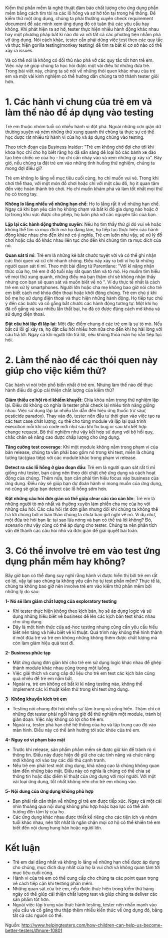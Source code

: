 Kiểm thử phần mềm là nghệ thuật đảm bảo chất lượng cho ứng dụng phần mềm bằng cách tìm tòi ra các lỗ hổng và sơ hở tồn tại trong hệ thống. Để kiểm thử một ứng dụng, chúng ta phải thường xuyên check requirement document để xác minh xem ứng dụng đó có tuân thủ các yêu cầu hay không. Khi phát hiện ra sơ hở, tester thực hiện nhiều hành động khác nhau hay một phương pháp bất kì nào đó và với tất cả các phương tiện nhằm phá vỡ ứng dụng.  Nói cách khác, tester cần phải dừng việc test theo các quy tắc và thực hiện gorilla testing(monkey testing) để tìm ra bất kì cơ sở nào có thể xảy ra issues.

Và có thể nói là không có đối thủ nào phá vỡ các quy tắc tốt hơn trẻ em. Việc này sẽ giúp chúng ta học hỏi được một vài điều từ những đứa trẻ. Trong bài viết này, chúng ta sẽ nói về những thói quen khác nhau của trẻ em và một vài kinh nghiệm có thể hướng dẫn chúng ta trở thành tester giỏi hơn.

# 1. Các hành vi chung của trẻ em và làm thế nào để áp dụng vào testing
Trẻ em thuộc nhóm tuổi có nhiều hành vi đột phá. Ngoài những cơn giận dữ thường xuyên và ném những thứ xung quanh thì chúng ta thực sự có thể học được rất nhiều từ hành vi của họ và áp dụng chúng vào testing.

Theo trích đoạn của Business Insider: "Trẻ em không chờ đợi cho tới khi khoa học chỉ cho họ biết rằng họ đã sẵn sàng để loại bỏ các bánh xe đào tạo trên chiếc xe của họ - họ chỉ cần nhảy vào và xem những gì xảy ra". Bây giờ, nếu chúng ta đặt trẻ em vào những tình huống thử nghiệm, chúng ta mong đợi điều gì? 

Trẻ em không lo lắng về mục tiêu cuối cùng, họ chỉ muốn vui vẻ. Trong khi chơi thể thao, với một món đồ chơi hoặc chỉ với một câu đố, họ ít quan tâm đến việc hoàn thành trò chơi. Họ chỉ muốn khám phá và làm tốt nhất mọi thứ họ có trong tay.

**Không lo lắng nhiều về những hạn chế**: Họ lo lắng rất ít về những hạn chế. Ngay cả khi bạn yêu cần họ không chạm và bất kì đồ gia dụng nào hoặc ở lại trong khu vực được cho phép, họ luôn phá vỡ các nguyên tắc của bạn.

**Lặp lại các hành động thường xuyên**: Nếu họ tìm thấy thứ gì đó vui vẻ hoặc không thể tìm ra mục đích mà họ đang làm, họ tiếp tục thực hiện các hành động khác nhau cho đến khi nó có ý nghĩa. Trẻ em luôn như vậy, sẽ xử lý đồ chơi hoặc câu đố khác nhau liên tục cho đến khi chúng tìm ra mục đích của nó.

**Quan sát tỉ mỉ**: Trẻ em là những kẻ bắt chước tuyệt vời và có thể ghi nhận các thói quen và cứ chỉ nhanh chóng. Điều này xảy ra bởi vì họ là những người quan sát tỉ mỉ. Theo một bài đăng từ Parentlane: "Với kĩ năng nhận thức của họ, trẻ em ở độ tuổi này rất quan tâm và tò mò. Họ muốm tìm hiểu về mọi thứ xung quanh, những điều mà bạn thậm chí sẽ không nhận thấy nhưng con bạn sẽ quan sát và muốn biết về nó ". Ví dụ thực tế nhất là cách trẻ em xử lý smartphones. Người lớn hoặc cha mẹ không bao giờ nói cho trẻ em biết cách mở khóa điện thoại hoặc khởi động chúng. Trẻ em chú ý khi bố mẹ họ sử dụng điện thoại và thực hiện những hành động. Họ tiếp tục chú ý đến các bước và cố gắng bắt chước các hành động tương tự. Một khi họ đã cố gắng và sau nhiều lần thất bại, họ đã có được đúng cách mở khóa và sử dụng điện thoai.

**Đặt câu hỏi lặp đi lặp lại**:  Một đặc điểm chung ở các trẻ em là sự tò mò. Nếu bất cứ lỗi gì xảy ra, họ đặt câu hỏi nhiều hơn nữa cho đến khi họ hài lòng với câu trả lời. Ngay cả khi người lớn trả lời, nếu không thỏa mãn họ vẫn tiếp tục hỏi.
# 2. Làm thế nào để các thói quen này giúp cho việc kiểm thử? 
Các hành vi nói trên phổ biến nhất ở trẻ em. Nhưng làm thế nào để thực hành điều đó giúp cải thiện chất lượng của kiểm thử?

**Giảm thiểu cơ hội rò rỉ khiếm khuyết**: Chìa khóa nằm trong thử nghiệm lặp lại. Điều đó không có nghĩa là tester phải check lại nhiều tính năng giống nhau. Việc sử dụng lặp lại nhiều lần dẫn đến hiệu ứng thuốc trừ sâu( pesticide paradox). Thay vào đó, tester nên đầu tư thời gian vào việc tạo ra các test case chất lượng, cụ thể cho từng module và lặp lại quá trình execution mỗi khi có code mới như sau khi fix bug or sau khi kết hợp change request. Bộ thử nghiệm như vậy kết hợp sử dụng với bộ hồi quy, chắc chắn sẽ nâng cao được chấp lượng cho ứng dụng. 

**Tăng cường test coverage**: Khi một module không nằm trong phạm vi của bản release, chúng ta vẫn phải bao gồm nó trong khi test, miễn là chúng tương tác(giao tiếp) với các module khác trong phạm vi release. 

**Detect ra các lỗ hổng ở giao đoạn đầu**: Trẻ em là người quan sát rất tỉ mỉ giống như tester, bạn cũng nên theo dõi chặt chẽ ứng dụng và cách hoạt động của chúng. Thêm nữa, bạn cần phải tìm hiểu focus vào business của ứng dụng. Điều này sẽ giúp bạn dự đoán hành vi mong muốn của ứng dụng, nó cũng sẽ giúp bạn detect các lỗ hổng sớm hơn. 

**Đặt những câu hỏi đơn giản có thể giúp clear các rào cản lớn**: Trẻ em là những người tò mò nhất và thường xuyên làm phiền cha mẹ của họ với những câu hỏi. Các câu hỏi rất đơn giản nhưng đôi khi chúng ta không thể trả lời chúng bởi vì bản thân chúng ta chưa bao giờ nghĩ về nó. Ví dụ như, một đứa trẻ hỏi bạn là: tại sao lửa nóng và bạn có thể trả lời không? Đó, scenario như vậy cũng có thể áp dụng cho tester. Chúng ta nên phân tích vấn đề thành các câu hỏi nhỏ và đơn giản để giải quyết bài toán.
 
# 3. Có thể involve trẻ em vào test ứng dụng phần mềm hay không? 
Bây giờ bạn có thể đang suy nghĩ rằng hành vi được hiển thị bởi trẻ em rất có lợi, vậy tại sao chúng ta không yêu cần họ tự test phần mềm? Thực tế là, chúng ta không bao giờ nên involve trẻ em vào kiểm thử phần mềm bởi những lý do sau:  

**1- Nó sẽ làm giảm chất lượng của exploratory testing**
+ Khi tester thực hiện không theo kịch bản, họ sẽ áp dụng logic và sử dụng những hiểu biết về business để lên các kịch bản test khác nhau cho ứng dụng. 
+ Đây là một hình thức của ad-hoc testing nhưng cũng cần yêu cầu hiểu biết nền tảng và hiểu biết về kĩ thuật. Quá trình này không thể hình thành ở một đứa trẻ và trẻ em không những không thêm được chất lượng mà còn làm giảm hiệu quả test đi.

**2- Business phức tạp** 
+ Một ứng dụng đơn giản khi cho trẻ em sử dụng logic khác nhau để ghép thành module khác nhau cũng trong một luồng. 
+ Việc giải thích và cung cấp dữ liệu cho trẻ em test các kịch bản cũng quá nhiều để trẻ em nắm bắt.
+ Ngoài ra, trẻ em không có bất kì kĩ năng testing nào, không thể implement các kĩ thuật kiểm thử trong khi test ứng dụng. 

**3- Không khuyến kích trẻ em**
+ Testing nói chung đòi hỏi nhiều sự tậm trung và cống hiến. Thậm chí có những đợt tester phải ngồi hàng giờ để thử nghiệm một module, tránh bị gián đoạn. Việc này không có lợi cho trẻ em.
+ Ngoài ra, tester phả hạn chế hệ thống của họ và tập trung cao độ vào màn hình. Điều này có thể ảnh hướng tới sức khỏe của trẻ em.

**4- Nguy cơ vi phạm bảo mật**
+ Trước khi release, sản phẩm phầm mềm sẽ được giữ kín để tránh rò rỉ thông tin. Điều này được hiện để giữ cho các tính năng và chức năng mới không rơi vào tay các đối thủ cạnh tranh. 
+ Nếu trẻ em phải test một ứng dụng, khả năng cao là chúng không quan tâm đến những bảo mật. Điều này có nghĩa là chúng có thể chia sẻ thông tin hoặc đặc điểm kĩ thuật của ứng dụng với mọi người. Với một vài loại ứng dụng, tốt nhất không nên cho trẻ em nhúng vào. 

**5- Nội dung của ứng dụng không phù hợp**
+ Bạn phải rất cẩn thận về những gì trẻ em được tiếp xúc. Ngay cả một cái nhìn thoáng qua nội dung không phù hợp hoặc bạo lực có thể ảnh hưởng đến tâm lý của họ.
+ Các ứng dụng khác nhau được thiết kế riêng cho các tiện ích và nhóm tuổi khác nhau, nên tốt nhất là ngăn chặn mọi cơ hộ có thể khiến trẻ em biết đến nội dung hung hãn hoặc người lớn.
# Kết luận
+ Trẻ em dai dẳng nhất và không lo lắng về những hạn chế được áp dụng cho chúng, mục đích duy nhất của họ là vui chơi và không quan tâm tới mục tiêu cuối cùng.
+ Hành vi của trẻ em có thể cung cấp cho chúng ta các point quan trọng về cách tiếp cận khi testing phần mềm. 
+ Những quan sát của trẻ em, nếu được thực hiện trong kiểm thử hàng ngày có thể giúp cải thiện chất lượng test và giúp chúng ta deliver các sản phẩm tốt hơn.
+ Ngoài việc tập trung vào thực hành testing, tester nên nhấn mạnh vào yêu cầu và cố găng thu thập thêm nhiều kiến thức về ứng dụng đó, bằng tất cả các nguồn có thể.



Nguồn: http://www.helpingtesters.com/how-children-can-help-us-become-better-testers/#more-10801